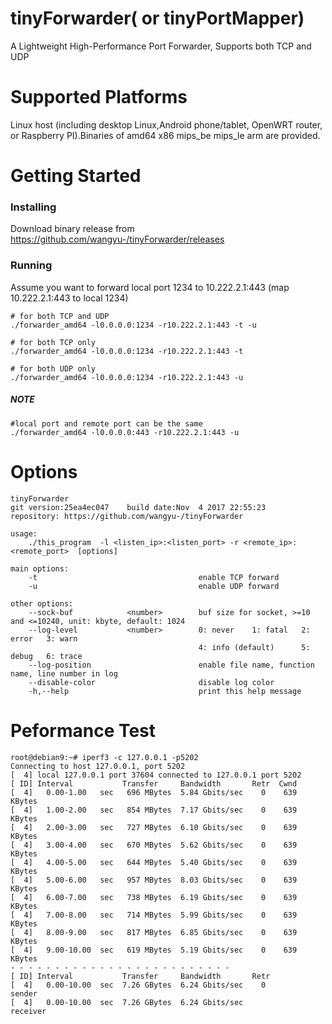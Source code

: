 # tinyForwarder( or tinyPortMapper)
A Lightweight High-Performance Port Forwarder, Supports both TCP and UDP 

# Supported Platforms
Linux host (including desktop Linux,Android phone/tablet, OpenWRT router, or Raspberry PI).Binaries of amd64 x86 mips_be mips_le arm are provided.

# Getting Started

### Installing

Download binary release from https://github.com/wangyu-/tinyForwarder/releases

### Running
Assume you want to forward local port 1234 to 10.222.2.1:443 (map 10.222.2.1:443 to local 1234)
```
# for both TCP and UDP
./forwarder_amd64 -l0.0.0.0:1234 -r10.222.2.1:443 -t -u

# for both TCP only
./forwarder_amd64 -l0.0.0.0:1234 -r10.222.2.1:443 -t

# for both UDP only
./forwarder_amd64 -l0.0.0.0:1234 -r10.222.2.1:443 -u
```

##### NOTE
```
#local port and remote port can be the same
./forwarder_amd64 -l0.0.0.0:443 -r10.222.2.1:443 -u
```
# Options
```
tinyForwarder
git version:25ea4ec047    build date:Nov  4 2017 22:55:23
repository: https://github.com/wangyu-/tinyForwarder

usage:
    ./this_program  -l <listen_ip>:<listen_port> -r <remote_ip>:<remote_port>  [options]

main options:
    -t                                    enable TCP forward
    -u                                    enable UDP forward

other options:
    --sock-buf            <number>        buf size for socket, >=10 and <=10240, unit: kbyte, default: 1024
    --log-level           <number>        0: never    1: fatal   2: error   3: warn
                                          4: info (default)      5: debug   6: trace
    --log-position                        enable file name, function name, line number in log
    --disable-color                       disable log color
    -h,--help                             print this help message
```

# Peformance Test
```
root@debian9:~# iperf3 -c 127.0.0.1 -p5202
Connecting to host 127.0.0.1, port 5202
[  4] local 127.0.0.1 port 37604 connected to 127.0.0.1 port 5202
[ ID] Interval           Transfer     Bandwidth       Retr  Cwnd
[  4]   0.00-1.00   sec   696 MBytes  5.84 Gbits/sec    0    639 KBytes
[  4]   1.00-2.00   sec   854 MBytes  7.17 Gbits/sec    0    639 KBytes
[  4]   2.00-3.00   sec   727 MBytes  6.10 Gbits/sec    0    639 KBytes
[  4]   3.00-4.00   sec   670 MBytes  5.62 Gbits/sec    0    639 KBytes
[  4]   4.00-5.00   sec   644 MBytes  5.40 Gbits/sec    0    639 KBytes
[  4]   5.00-6.00   sec   957 MBytes  8.03 Gbits/sec    0    639 KBytes
[  4]   6.00-7.00   sec   738 MBytes  6.19 Gbits/sec    0    639 KBytes
[  4]   7.00-8.00   sec   714 MBytes  5.99 Gbits/sec    0    639 KBytes
[  4]   8.00-9.00   sec   817 MBytes  6.85 Gbits/sec    0    639 KBytes
[  4]   9.00-10.00  sec   619 MBytes  5.19 Gbits/sec    0    639 KBytes
- - - - - - - - - - - - - - - - - - - - - - - - -
[ ID] Interval           Transfer     Bandwidth       Retr
[  4]   0.00-10.00  sec  7.26 GBytes  6.24 Gbits/sec    0             sender
[  4]   0.00-10.00  sec  7.26 GBytes  6.24 Gbits/sec                  receiver
```
